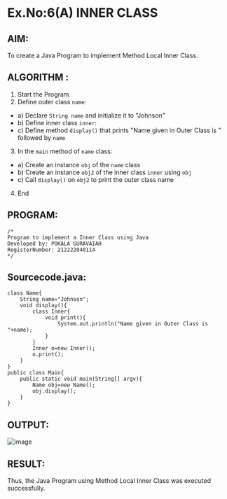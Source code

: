 # Ex.No:6(A)  INNER CLASS
## AIM:
To create a Java Program to implement Method Local Inner Class.

## ALGORITHM :
1.  Start the Program.
2.	Define outer class `name`:
-	a) Declare `String name` and initialize it to "Johnson"
-	b) Define inner class `inner`:
- c) Define method `display()` that prints "Name given in Outer Class is " followed by `name`
3.	In the `main` method of `name` class:
-	a) Create an instance `obj` of the `name` class
-	b) Create an instance `obj2` of the inner class `inner` using `obj`
-	c) Call `display()` on `obj2` to print the outer class name
4.	End






## PROGRAM:
 ```
/*
Program to implement a Inner Class using Java
Developed by: POKALA GURAVAIAH
RegisterNumber: 212222040114
*/
```

## Sourcecode.java:
```
class Name{
    String name="Johnson";
    void display(){
        class Inner{
            void print(){
                System.out.println("Name given in Outer Class is "+name);
            }
        }
        Inner o=new Inner();
        o.print();
    }
}
public class Main{
    public static void main(String[] argv){
        Name obj=new Name();
        obj.display();
    }
}

```
## OUTPUT:

![image](https://github.com/user-attachments/assets/dd2ced34-8ba8-4b21-9ac5-8599cdb91b71)



## RESULT:
Thus, the Java Program using Method Local Inner Class was executed successfully.

